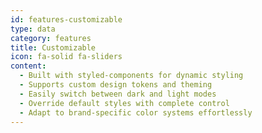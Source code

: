 ```yaml
---
id: features-customizable
type: data
category: features
title: Customizable
icon: fa-solid fa-sliders
content:
  - Built with styled-components for dynamic styling
  - Supports custom design tokens and theming
  - Easily switch between dark and light modes
  - Override default styles with complete control
  - Adapt to brand-specific color systems effortlessly
---
```

